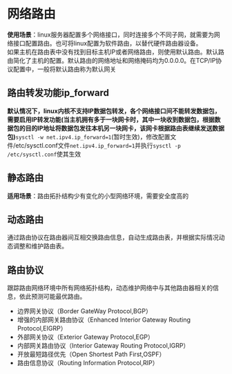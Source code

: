# 网络路由

**使用场景**：linux服务器配置多个网络接口，同时连接多个不同子网，就需要为网络接口配置路由。也可将linux配置为软件路由，以替代硬件路由器设备。<br>
如果主机在路由表中没有找到目标主机IP或者网络路由，则使用默认路由。默认路由简化了主机的配置。默认路由的网络地址和网络掩码均为0.0.0.0。在TCP/IP协议配置中，一般将默认路由称为默认网关<br>

路由转发功能ip_forward
----------
**默认情况下，linux内核不支持IP数据包转发，各个网络接口间不能转发数据包，需要启用IP转发功能(当主机拥有多于一块网卡时，其中一块收到数据包，根据数据包的目的IP地址将数据包发往本机另一块网卡，该网卡根据路由表继续发送数据包)**`sysctl -w net.ipv4.ip_forward=1`(暂时生效)，修改配置文件/etc/sysctl.conf文件`net.ipv4.ip_forward=1`并执行`sysctl -p /etc/sysctl.conf`使其生效

静态路由
--------
**适用场景**：路由拓扑结构少有变化的小型网络环境，需要安全度高的

动态路由
-----------
通过路由协议在路由器间互相交换路由信息，自动生成路由表，并根据实际情况动态调整和维护路由表。

路由协议
-------
跟踪路由网络环境中所有网络拓扑结构，动态维护网络中与其他路由器相关的信息，依此预测可能最优路由。
* 边界网关协议（Border GateWay Protocol,BGP）
* 增强的内部网关路由协议（Enhanced Interior Gateway Routing Protocol,EIGRP）
* 外部网关协议（Exterior Gateway Protocol,EGP）
* 内部网关路由协议（Interior Gateway Routing Protocol,IGRP）
* 开放最短路径优先（Open Shortest Path First,OSPF）
* 路由信息协议（Routing Information Protocol,RIP）

